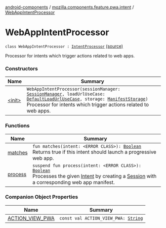 [android-components](../../index.md) / [mozilla.components.feature.pwa.intent](../index.md) / [WebAppIntentProcessor](./index.md)

# WebAppIntentProcessor

`class WebAppIntentProcessor : `[`IntentProcessor`](../../mozilla.components.feature.intent.processing/-intent-processor/index.md) [(source)](https://github.com/mozilla-mobile/android-components/blob/master/components/feature/pwa/src/main/java/mozilla/components/feature/pwa/intent/WebAppIntentProcessor.kt#L24)

Processor for intents which trigger actions related to web apps.

### Constructors

| Name | Summary |
|---|---|
| [&lt;init&gt;](-init-.md) | `WebAppIntentProcessor(sessionManager: `[`SessionManager`](../../mozilla.components.browser.session/-session-manager/index.md)`, loadUrlUseCase: `[`DefaultLoadUrlUseCase`](../../mozilla.components.feature.session/-session-use-cases/-default-load-url-use-case/index.md)`, storage: `[`ManifestStorage`](../../mozilla.components.feature.pwa/-manifest-storage/index.md)`)`<br>Processor for intents which trigger actions related to web apps. |

### Functions

| Name | Summary |
|---|---|
| [matches](matches.md) | `fun matches(intent: <ERROR CLASS>): `[`Boolean`](https://kotlinlang.org/api/latest/jvm/stdlib/kotlin/-boolean/index.html)<br>Returns true if this intent should launch a progressive web app. |
| [process](process.md) | `suspend fun process(intent: <ERROR CLASS>): `[`Boolean`](https://kotlinlang.org/api/latest/jvm/stdlib/kotlin/-boolean/index.html)<br>Processes the given [Intent](#) by creating a [Session](../../mozilla.components.browser.session/-session/index.md) with a corresponding web app manifest. |

### Companion Object Properties

| Name | Summary |
|---|---|
| [ACTION_VIEW_PWA](-a-c-t-i-o-n_-v-i-e-w_-p-w-a.md) | `const val ACTION_VIEW_PWA: `[`String`](https://kotlinlang.org/api/latest/jvm/stdlib/kotlin/-string/index.html) |
